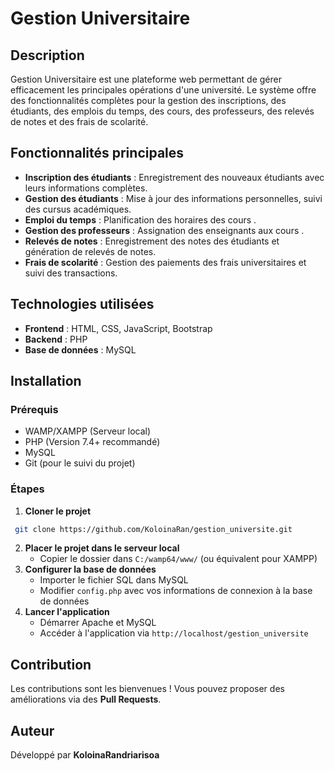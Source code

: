 # Gestion Universitaire

## Description
Gestion Universitaire est une plateforme web permettant de gérer efficacement les principales opérations d'une université. Le système offre des fonctionnalités complètes pour la gestion des inscriptions, des étudiants, des emplois du temps, des cours, des professeurs, des relevés de notes et des frais de scolarité.

## Fonctionnalités principales
- **Inscription des étudiants** : Enregistrement des nouveaux étudiants avec leurs informations complètes.
- **Gestion des étudiants** : Mise à jour des informations personnelles, suivi des cursus académiques.
- **Emploi du temps** : Planification des horaires des cours .
- **Gestion des professeurs** : Assignation des enseignants aux cours .
- **Relevés de notes** : Enregistrement des notes des étudiants et génération de relevés de notes.
- **Frais de scolarité** : Gestion des paiements des frais universitaires et suivi des transactions.

## Technologies utilisées
- **Frontend** : HTML, CSS, JavaScript, Bootstrap
- **Backend** : PHP
- **Base de données** : MySQL

## Installation
### Prérequis
- WAMP/XAMPP (Serveur local)
- PHP (Version 7.4+ recommandé)
- MySQL
- Git (pour le suivi du projet)

### Étapes
1. **Cloner le projet**
```sh
 git clone https://github.com/KoloinaRan/gestion_universite.git
```
2. **Placer le projet dans le serveur local**
   - Copier le dossier dans `C:/wamp64/www/` (ou équivalent pour XAMPP)
3. **Configurer la base de données**
   - Importer le fichier SQL dans MySQL
   - Modifier `config.php` avec vos informations de connexion à la base de données
4. **Lancer l'application**
   - Démarrer Apache et MySQL
   - Accéder à l'application via `http://localhost/gestion_universite`

## Contribution
Les contributions sont les bienvenues ! Vous pouvez proposer des améliorations via des **Pull Requests**.

## Auteur
Développé par **KoloinaRandriarisoa**
